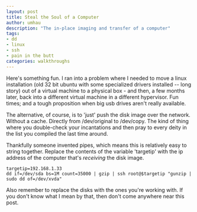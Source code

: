 ```yaml
---
layout: post
title: Steal the Soul of a Computer
author: umhau
description: "The in-place imaging and transfer of a computer"
tags: 
- dd
- linux
- ssh
- pain in the butt
categories: walkthroughs
---
```


Here's something fun. I ran into a problem where I needed to move a linux installation (old 32 bit ubuntu with some specialized drivers installed -- long story) out of a virtual machine to a physical box - and then, a few months later, back into a different virtual machine in a different hypervisor.  Fun times; and a tough proposition when big usb drives aren't really available. 

The alternative, of course, is to 'just' push the disk image over the network. Without a cache. Directly from /dev/original to /dev/copy.  The kind of thing where you double-check your incantations and then pray to every deity in the list you compiled the last time around.

Thankfully someone invented pipes, which means this is relatively easy to string together.  Replace the contents of the variable 'targetip' with the ip address of the computer that's _receiving_ the disk image.

```shell
targetip=192.168.1.33
dd if=/dev/sda bs=1M count=35000 | gzip | ssh root@$targetip "gunzip | sudo dd of=/dev/xvda"
```

Also remember to replace the disks with the ones you're working with. If you don't know what I mean by that, then don't come anywhere near this post.

